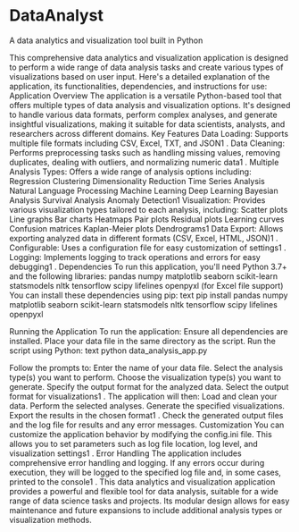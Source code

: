 # DataAnalyst
A data analytics and visualization tool built in Python

This comprehensive data analytics and visualization application is designed to perform a wide range of data analysis tasks and create various types of visualizations based on user input. Here's a detailed explanation of the application, its functionalities, dependencies, and instructions for use:
Application Overview
The application is a versatile Python-based tool that offers multiple types of data analysis and visualization options. It's designed to handle various data formats, perform complex analyses, and generate insightful visualizations, making it suitable for data scientists, analysts, and researchers across different domains.
Key Features
Data Loading: Supports multiple file formats including CSV, Excel, TXT, and JSON1
.
Data Cleaning: Performs preprocessing tasks such as handling missing values, removing duplicates, dealing with outliers, and normalizing numeric data1
.
Multiple Analysis Types: Offers a wide range of analysis options including:
Regression
Clustering
Dimensionality Reduction
Time Series Analysis
Natural Language Processing
Machine Learning
Deep Learning
Bayesian Analysis
Survival Analysis
Anomaly Detection1
Visualization: Provides various visualization types tailored to each analysis, including:
Scatter plots
Line graphs
Bar charts
Heatmaps
Pair plots
Residual plots
Learning curves
Confusion matrices
Kaplan-Meier plots
Dendrograms1
Data Export: Allows exporting analyzed data in different formats (CSV, Excel, HTML, JSON)1
.
Configurable: Uses a configuration file for easy customization of settings1
.
Logging: Implements logging to track operations and errors for easy debugging1
.
Dependencies
To run this application, you'll need Python 3.7+ and the following libraries:
pandas
numpy
matplotlib
seaborn
scikit-learn
statsmodels
nltk
tensorflow
scipy
lifelines
openpyxl (for Excel file support)
You can install these dependencies using pip:
text
pip install pandas numpy matplotlib seaborn scikit-learn statsmodels nltk tensorflow scipy lifelines openpyxl

Running the Application
To run the application:
Ensure all dependencies are installed.
Place your data file in the same directory as the script.
Run the script using Python:
text
python data_analysis_app.py

Follow the prompts to:
Enter the name of your data file.
Select the analysis type(s) you want to perform.
Choose the visualization type(s) you want to generate.
Specify the output format for the analyzed data.
Select the output format for visualizations1
.
The application will then:
Load and clean your data.
Perform the selected analyses.
Generate the specified visualizations.
Export the results in the chosen format1
.
Check the generated output files and the log file for results and any error messages.
Customization
You can customize the application behavior by modifying the config.ini file. This allows you to set parameters such as log file location, log level, and visualization settings1
.
Error Handling
The application includes comprehensive error handling and logging. If any errors occur during execution, they will be logged to the specified log file and, in some cases, printed to the console1
.
This data analytics and visualization application provides a powerful and flexible tool for data analysis, suitable for a wide range of data science tasks and projects. Its modular design allows for easy maintenance and future expansions to include additional analysis types or visualization methods.

